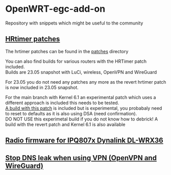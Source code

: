 # OpenWRT-egc-add-on
Repository with snippets which might be useful to the community

## [HRtimer patches](https://github.com/egc112/OpenWRT-egc-add-on/blob/main/patches/Severe%20performance%20degradation%20for%20IPQ806x-3.md)
The hrtimer patches can be found in the [patches](https://github.com/egc112/OpenWRT-egc-add-on/tree/main/patches/root) directory

You can also find builds for various routers with the HRTimer patch included.   
Builds are 23.05 snapshot with LuCi, wireless, OpenVPN and WireGuard

For 23.05 you do not need any patches any more as the revert hrtimer patch is now included in 23.05 snapshot.

For the main branch with Kernel 6.1 an experimental patch which uses a different approach is included this needs to be tested.  
[A build with this patch](https://github.com/egc112/OpenWRT-egc-add-on/tree/main/patches/root/6.1/build%20for%20R7800%20ansuel) is included but is experimental, you probabaly need to reset to defaults as it is also using DSA (need confirmation).  
DO NOT USE this experimetal build if you do not know how to debrick!
A build with the revert patch and Kernel 6.1 is also available

## [Radio firmware for IPQ807x Dynalink DL-WRX36](https://github.com/egc112/OpenWRT-egc-add-on/tree/main/DL-WRX36)  

## [Stop DNS leak when using VPN (OpenVPN and WireGuard)](https://github.com/egc112/OpenWRT-egc-add-on/tree/main/stop-dns-leak)

